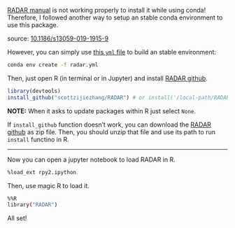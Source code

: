 [RADAR manual](https://scottzijiezhang.github.io/RADARmanual/) is not working properly to install it while using conda! Therefore, I followed another way to setup an stable conda environment to use this package. 

source: [10.1186/s13059-019-1915-9](http://dx.doi.org/10.1186/s13059-019-1915-9)

However, you can simply use [this `yml` file](https://github.com/abearab/imRIP/blob/main/environments/radar.yml) to build an stable environment:
```bash
conda env create -f radar.yml
```
Then, just open R (in terminal or in Jupyter) and install [RADAR github](https://github.com/scottzijiezhang/RADAR). 
```R
library(devtools)
install_github("scottzijiezhang/RADAR") # or install('/local-path/RADAR')
```
**NOTE:** When it asks to update packages within R just select `None`. 

If `install_github` function doesn’t work, you can download the [RADAR github](https://github.com/scottzijiezhang/RADAR) as zip file. Then, you should unzip that file and use its path to run `install` functino in R. 

___
Now you can open a jupyter notebook to load RADAR in R. 
```bash
%load_ext rpy2.ipython
```
Then, use magic R to load it. 
```bash
%%R 
library("RADAR")
```
All set! 


<!-- 
## 1. Create new environment
As part of **imRIP** pipeline, let's use prefix to locate conda environments together. 
```bash
conda create -n radar
conda activate radar
```
## 2. install dependencies

> **Note:** There is no need to install jupyter multiple times! You can [install Jupyter](https://anaconda.org/anaconda/jupyter) in the base conda environment only once; then, you need to install `nb_conda_kernels` ([link](https://anaconda.org/conda-forge/nb_conda_kernels)) to launch Jupyter kernels for any installed conda environment. Also, you need `ipykernel`, `numpy` and `pandas` from `anaconda` channel in each environment; therefore, you see a kernel named after the conda environment which is ready to activate and use through opened notebook.

These three install commands contain packages required to install RADAR and use it within Jupyter notebook.
```bash
conda install -c bioconda \
bioconductor-genomicfeatures=1.34 \
bioconductor-rsamtools=1.34 \
bioconductor-deseq2=1.22 \
bioconductor-qvalue=2.14.1

conda install -c r \
r-bh r-doparallel r-foreach r-gplots \
r-ggplot2 r-rcolorbrewer r-rcpparmadillo \
r-tidyverse

conda install -c conda-forge r-rcpp r-devtools 

conda install -c anaconda \
ipykernel numpy pandas \
pip libgfortran
```
We need `rpy2` to use R with Python. To my experience, `pip` works robustly to intall it. 
```bash
pip install rpy2
```
(make sure through `which pip` that you run correct pip)
-->

